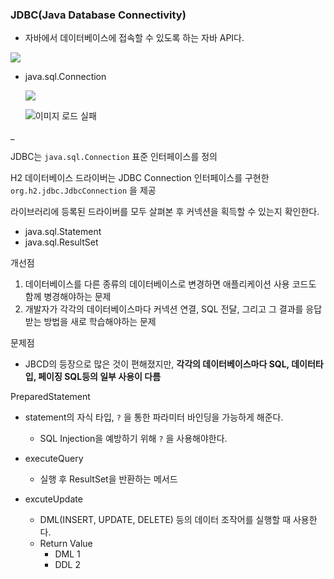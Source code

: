   

### JDBC(Java Database Connectivity)

- 자바에서 데이터베이스에 접속할 수 있도록 하는 자바 API다.

![](jdbcStructure.png)

  

- java.sql.Connection
    
    ![](ConnectionInterface.png)
    
    ![이미지 로드 실패](driverManager.png)

_
    

  

JDBC는 `java.sql.Connection` 표준 인터페이스를 정의

H2 데이터베이스 드라이버는 JDBC Connection 인터페이스를 구현한 `org.h2.jdbc.JdbcConnection` 을 제공

  

  

  

  

라이브러리에 등록된 드라이버를 모두 살펴본 후 커넥션을 획득할 수 있는지 확인한다.

  

- java.sql.Statement
- java.sql.ResultSet

  

개선점

1. 데이터베이스를 다른 종류의 데이터베이스로 변경하면 애플리케이션 사용 코드도 함께 병경해야하는 문제
2. 개발자가 각각의 데이터베이스마다 커넥션 연결, SQL 전달, 그리고 그 결과를 응답 받는 방법을 새로 학습해야하는 문제

  

문제점

- JBCD의 등장으로 많은 것이 편해졌지만, **각각의 데이터베이스마다 SQL, 데이터타입, 페이징 SQL등의 일부 사용이 다름**

  

PreparedStatement

- statement의 자식 타입, `?` 을 통한 파라미터 바인딩을 가능하게 해준다.
    - SQL Injection을 예방하기 위해 `?` 을 사용해야한다.
- executeQuery
    
    - 실행 후 ResultSet을 반환하는 메서드
    
      
    
- excuteUpdate
    
    - DML(INSERT, UPDATE, DELETE) 등의 데이터 조작어를 실행할 때 사용한다.
    - Return Value
        - DML 1
        - DDL 2